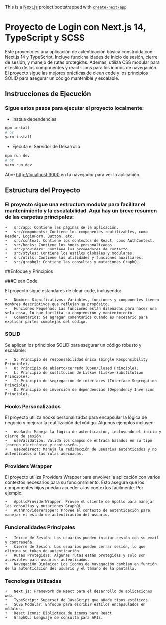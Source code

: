 This is a [Next.js](https://nextjs.org/) project bootstrapped with [`create-next-app`](https://github.com/vercel/next.js/tree/canary/packages/create-next-app).

# Proyecto de Login con Next.js 14, TypeScript y SCSS

Este proyecto es una aplicación de autenticación básica construida con Next.js 14 y TypeScript. Incluye funcionalidades de inicio de sesión, cierre de sesión, y manejo de rutas protegidas. Además, utiliza CSS modular para el estilo de los componentes y react-icons para los íconos de navegación. El proyecto sigue las mejores prácticas de clean code y los principios SOLID para asegurar un código mantenible y escalable.

## Instrucciones de Ejecución

### Sigue estos pasos para ejecutar el proyecto localmente:

- Instala dependencias

```bash
npm install
# or
yarn install
```

- Ejecuta el Servidor de Desarrollo

```bash
npm run dev
# or
yarn run dev
```

Abre [http://localhost:3000](http://localhost:3000) en tu navegador para ver la aplicación.

## Estructura del Proyecto

### El proyecto sigue una estructura modular para facilitar el mantenimiento y la escalabilidad. Aquí hay un breve resumen de las carpetas principales:

	•	src/app: Contiene las páginas de la aplicación.
	•	src/components: Contiene los componentes reutilizables, como Header, LoginForm, Button, etc.
	•	src/context: Contiene los contextos de React, como AuthContext.
	•	src/hooks: Contiene los hooks personalizados.
	•	src/providers: Contiene los proveedores de contexto.
	•	src/styles: Contiene los estilos globales y modulares.
	•	src/utils: Contiene las utilidades y funciones auxiliares.
	•	src/graphql: Contiene las consultas y mutaciones GraphQL.

##Enfoque y Principios

###Clean Code

El proyecto sigue estandares de clean code, incluyendo:

	•	Nombres Significativos: Variables, funciones y componentes tienen nombres descriptivos que reflejan su propósito.
	•	Funciones Pequeñas: Las funciones están diseñadas para hacer una sola cosa, lo que facilita su comprensión y mantenimiento.
	•	Comentarios: Se agregan comentarios cuando es necesario para explicar partes complejas del código.

### SOLID

Se aplican los principios SOLID para asegurar un código robusto y escalable:

	•	S: Principio de responsabilidad única (Single Responsibility Principle).
	•	O: Principio de abierto/cerrado (Open/Closed Principle).
	•	L: Principio de sustitución de Liskov (Liskov Substitution Principle).
	•	I: Principio de segregación de interfaces (Interface Segregation Principle).
	•	D: Principio de inversión de dependencias (Dependency Inversion Principle).

### Hooks Personalizados

El proyecto utiliza hooks personalizados para encapsular la lógica de negocio y mejorar la reutilización del código. Algunos ejemplos incluyen:

	•	useAuth: Maneja la lógica de autenticación, incluyendo el inicio y cierre de sesión.
	•	useValidation: Valida los campos de entrada basados en su tipo (correo electrónico y contraseña.).
	•	useRedirect: Maneja la redirección de usuarios autenticados y no autenticados a las rutas adecuadas.

### Providers Wrapper

El proyecto utiliza Providers Wrapper para envolver la aplicación con varios contextos necesarios para su funcionamiento. Esto asegura que los componentes hijos puedan acceder a los contextos fácilmente. Por ejemplo:

	•	ApolloProviderWrapper: Provee el cliente de Apollo para manejar las consultas y mutaciones GraphQL.
	•	AuthProviderWrapper: Provee el contexto de autenticación para manejar el estado de autenticación del usuario.

### Funcionalidades Principales

	•	Inicio de Sesión: Los usuarios pueden iniciar sesión con su email y contraseña.
	•	Cierre de Sesión: Los usuarios pueden cerrar sesión, lo que elimina su token de autenticación.
	•	Rutas Protegidas: Algunas rutas están protegidas y solo son accesibles para usuarios autenticados.
	•	Navegación Dinámica: Los íconos de navegación cambian en función de la autenticación del usuario y el tamaño de la pantalla.

### Tecnologías Utilizadas

	•	Next.js: Framework de React para el desarrollo de aplicaciones web.
	•	TypeScript: Superset de JavaScript que añade tipos estáticos.
	•	SCSS Modular: Enfoque para escribir estilos encapsulados en módulos.
	•	React Icons: Biblioteca de íconos para React.
	•	GraphQL: Lenguaje de consulta para APIs.
